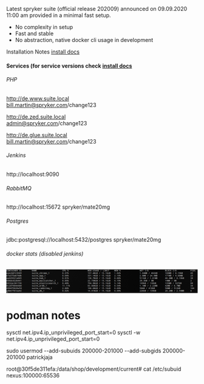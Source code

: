 Latest spryker suite (official release 202009) announced on 09.09.2020 11:00 am provided in a minimal fast setup.
 - No complexity in setup
 - Fast and stable
 - No abstraction, native docker cli usage in development
 
Installation Notes [install docs](docker/README.md)

#### Services (for service versions check [install docs](docker/docker-compose.yml)
###### PHP
http://de.www.suite.local <br/> bill.martin@spryker.com/change123

http://de.zed.suite.local <br/> admin@spryker.com/change123

http://de.glue.suite.local <br/> bill.martin@spryker.com/change123

###### Jenkins
http://localhost:9090

###### RabbitMQ
http://localhost:15672
spryker/mate20mg

###### Postgres
jdbc:postgresql://localhost:5432/postgres
spryker/mate20mg

###### docker stats (disabled jenkins)
![](assets/local_setup.png)


# podman notes

sysctl net.ipv4.ip_unprivileged_port_start=0
sysctl -w net.ipv4.ip_unprivileged_port_start=0

sudo usermod --add-subuids 200000-201000 --add-subgids 200000-201000 patrickjaja

root@30f5de311efa:/data/shop/development/current# cat /etc/subuid
nexus:100000:65536
